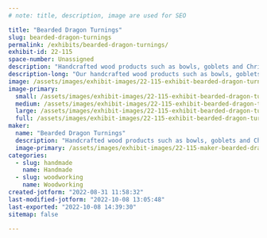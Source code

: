 ```yaml
---
# note: title, description, image are used for SEO

title: "Bearded Dragon Turnings"
slug: bearded-dragon-turnings
permalink: /exhibits/bearded-dragon-turnings/
exhibit-id: 22-115
space-number: Unassigned
description: "Handcrafted wood products such as bowls, goblets and Christmas ornaments."
description-long: "Our handcrafted wood products such as bowls, goblets and Christmas ornaments will make great gifts for this upcoming holiday season.  Made using a variety of wood species we have many different colors and styles to choose from.  As most of our products utilize reclaimed wood you can also feel good about being environmentally responsible."
image: /assets/images/exhibit-images/22-115-exhibit-bearded-dragon-turnings-primary-exhibit-large.JPEG
image-primary: 
  small: /assets/images/exhibit-images/22-115-exhibit-bearded-dragon-turnings-primary-exhibit-small.JPEG
  medium: /assets/images/exhibit-images/22-115-exhibit-bearded-dragon-turnings-primary-exhibit-medium.JPEG
  large: /assets/images/exhibit-images/22-115-exhibit-bearded-dragon-turnings-primary-exhibit-large.JPEG
  full: /assets/images/exhibit-images/22-115-exhibit-bearded-dragon-turnings-primary-exhibit-full.JPEG
maker: 
  name: "Bearded Dragon Turnings"
  description: "Handcrafted wood products such as bowls, goblets and Christmas ornaments. Utilizing as much reclaimed wood as is feasible."
  image-primary: /assets/images/exhibit-images/22-115-maker-bearded-dragon-turnings-bearded-dragon-turnings-logo-medium.png
categories: 
  - slug: handmade
    name: Handmade
  - slug: woodworking
    name: Woodworking
created-jotform: "2022-08-31 11:58:32"
last-modified-jotform: "2022-10-08 13:05:48"
last-exported: "2022-10-08 14:39:30"
sitemap: false

---
```

